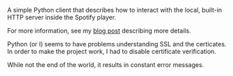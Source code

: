 
A simple Python client that describes how to interact with the local, built-in HTTP server inside the Spotify player.

For more information, see my [blog post](http://cgbystrom.com/articles/deconstructing-spotifys-builtin-http-server/) describing more details.

Python (or I) seems to have problems understanding SSL and the certicates. In order to make the project work, I had to disable certificate verification.

While not the end of the world, it results in constant error messages. 
